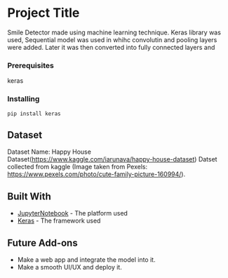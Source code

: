 # Project Title

Smile Detector made using machine learning technique. Keras library was used, Sequential model was used in whihc convolutin and pooling layers were added. Later it was then converted into fully connected layers and 


### Prerequisites

keras


### Installing


```
pip install keras
```

## Dataset
Dataset Name: Happy House Dataset(https://www.kaggle.com/iarunava/happy-house-dataset)
Datset collected from kaggle (Image taken from Pexels: https://www.pexels.com/photo/cute-family-picture-160994/).


## Built With

* [JupyterNotebook](https://jupyter.org/) - The platform used
* [Keras](https://keras.io/) - The framework used




## Future Add-ons
* Make a web app and integrate the model into it.
* Make a smooth UI/UX and deploy it.
